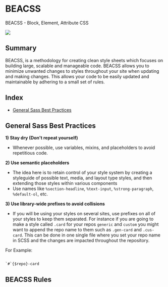 # BEACSS

BEACSS - Block, Element, Attribute CSS

<img src="https://cloud.githubusercontent.com/assets/1434956/16282094/155700ba-387c-11e6-957f-fa5dfe0759f6.gif" />

## Summary
BEACSS, is a methodology for creating clean style sheets which focuses on building large, scalable and manageable code. BEACSS allows you to  minimize unwanted changes to styles throughout your site when updating and making changes. This allows your code to be easily updated and maintainable by adhering to a small set of rules.

## Index
* [General Sass Best Practices](google.com)



## General Sass Best Practices

**1) Stay dry (Don't repeat yourself)**

* Whenever possible, use variables, mixins, and placeholders to avoid repetitious code.

**2) Use semantic placeholders**
* The idea here is to retain control of your style system by creating a styleguide of possible text, media, and layout type styles, and then extending those styles within various components
* Use names like `%section-headline`, `%text-input`, `%strong-paragraph`,` %default-ol`, etc.

**3) Use library-wide prefixes to avoid collisions**
* If you will be using your styles on several sites, use prefixes on all of your styles to keep them separated. For instance if you are going to make a style called `.card` for your repos `generic` and `custom` you might want to append the repo name to them such as `.gen-card` and `.cus-card`. This can be done in one single file where you set your repo name in SCSS and the changes are impacted throughout the repository.

For Example:
```$repo = 'gen';

`#`{$repo}-card
```



## BEACSS Rules
